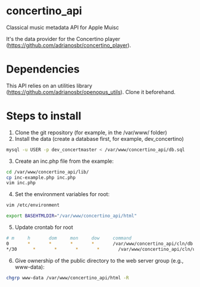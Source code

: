 # concertino_api
Classical music metadata API for Apple Muisc

It's the data provider for the Concertino player (https://github.com/adrianosbr/concertino_player).

# Dependencies

This API relies on an utilities library (https://github.com/adrianosbr/openopus_utils). Clone it beforehand.

# Steps to install

1. Clone the git repository (for example, in the /var/www/ folder)
2. Install the data (create a database first, for example, dev_concertino)

```bash
mysql -u USER -p dev_concertmaster < /var/www/concertino_api/db.sql
```

3. Create an inc.php file from the example:

```bash
cd /var/www/concertino_api/lib/
cp inc-example.php inc.php
vim inc.php
```

4. Set the environment variables for root:

```bash
vim /etc/environment
```

```bash
export BASEHTMLDIR="/var/www/concertino_api/html"
```

5. Update crontab for root

```bash
# m     h       dom     mon     dow     command
0       *       *       *       *       /var/www/concertino_api/cln/db.sh
*/30      *       *       *       *       /var/www/concertino_api/cln/user.sh
```

6. Give ownership of the public directory to the web server group (e.g., www-data):

```bash
chgrp www-data /var/www/concertino_api/html -R
```